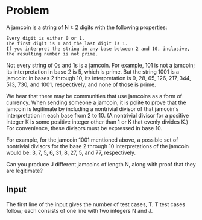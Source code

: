 # Problem

A jamcoin is a string of N ≥ 2 digits with the following properties:

    Every digit is either 0 or 1.
    The first digit is 1 and the last digit is 1.
    If you interpret the string in any base between 2 and 10, inclusive, the resulting number is not prime.

Not every string of 0s and 1s is a jamcoin. For example, 101 is not a jamcoin; its interpretation in base 2 is 5, which is prime. But the string 1001 is a jamcoin: in bases 2 through 10, its interpretation is 9, 28, 65, 126, 217, 344, 513, 730, and 1001, respectively, and none of those is prime.

We hear that there may be communities that use jamcoins as a form of currency. When sending someone a jamcoin, it is polite to prove that the jamcoin is legitimate by including a nontrivial divisor of that jamcoin's interpretation in each base from 2 to 10. (A nontrivial divisor for a positive integer K is some positive integer other than 1 or K that evenly divides K.) For convenience, these divisors must be expressed in base 10.

For example, for the jamcoin 1001 mentioned above, a possible set of nontrivial divisors for the base 2 through 10 interpretations of the jamcoin would be: 3, 7, 5, 6, 31, 8, 27, 5, and 77, respectively.

Can you produce J different jamcoins of length N, along with proof that they are legitimate?

## Input

The first line of the input gives the number of test cases, T. T test cases follow; each consists of one line with two integers N and J.
